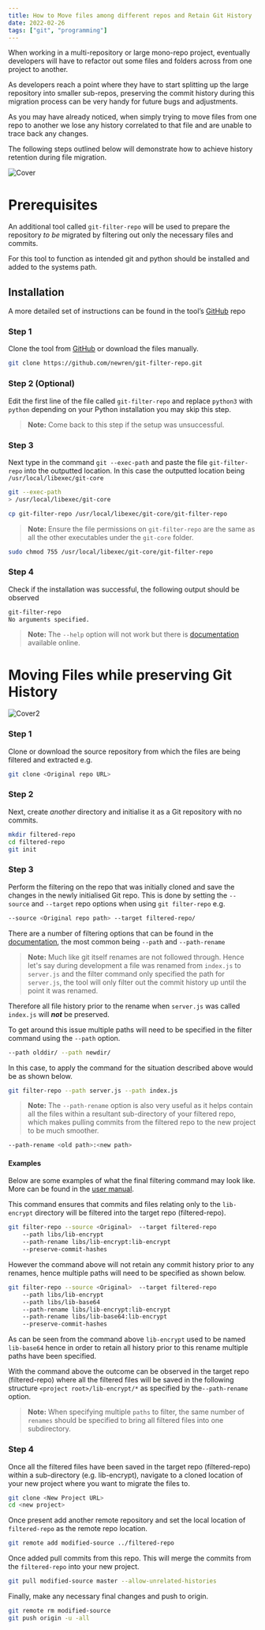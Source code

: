 ```yaml
---
title: How to Move files among different repos and Retain Git History
date: 2022-02-26
tags: ["git", "programming"]
---
```


When working in a multi-repository or large mono-repo project, eventually developers will have to refactor out some files and folders across from one project to another.

As developers reach a point where they have to start splitting up the large repository into smaller sub-repos, preserving the commit history during this migration process can be very handy for future bugs and adjustments. 

As you may have already noticed, when simply trying to move files from one repo to another we lose any history correlated to that file and are unable to trace back any changes.

The following steps outlined below will demonstrate how to achieve history retention during file migration.

![Cover](https://images.unsplash.com/photo-1556075798-4825dfaaf498?ixlib=rb-1.2.1&ixid=MnwxMjA3fDB8MHxwaG90by1wYWdlfHx8fGVufDB8fHx8&auto=format&fit=crop&w=2076&q=80)

# Prerequisites

An additional tool called `git-filter-repo` will be used to prepare the repository *to be* migrated by filtering out only the necessary files and commits.

For this tool to function as intended git and python should be installed and added to the systems path.

## Installation

A more detailed set of instructions can be found in the tool’s [GitHub](https://github.com/newren/git-filter-repo.git) repo

### Step 1

Clone the tool from [GitHub](https://github.com/newren/git-filter-repo.git) or download the files manually.

```bash
git clone https://github.com/newren/git-filter-repo.git
```

### Step 2 (Optional)

Edit the first line of the file called `git-filter-repo` and replace `python3` with `python` depending on your Python installation you may skip this step.

> **Note:** Come back to this step if the setup was unsuccessful.
> 

### Step 3

Next type in the command `git --exec-path` and paste the file `git-filter-repo` into the outputted location. In this case the outputted location being `/usr/local/libexec/git-core`

```bash
git --exec-path
> /usr/local/libexec/git-core
```

```bash
cp git-filter-repo /usr/local/libexec/git-core/git-filter-repo
```

> **Note:** Ensure the file permissions on `git-filter-repo` are the same as all the other executables under the `git-core` folder.
>

```bash
sudo chmod 755 /usr/local/libexec/git-core/git-filter-repo
```

### Step 4

Check if the installation was successful, the following output should be observed

```bash
git-filter-repo
No arguments specified.
```

> **Note:** The `--help` option will not work but there is [documentation](https://htmlpreview.github.io/?https://github.com/newren/git-filter-repo/blob/docs/html/git-filter-repo.html) available online.
> 

# Moving Files while preserving Git History

![Cover2](https://images.unsplash.com/photo-1447069387593-a5de0862481e?ixlib=rb-1.2.1&ixid=MnwxMjA3fDB8MHxwaG90by1wYWdlfHx8fGVufDB8fHx8&auto=format&fit=crop&w=1469&q=80)

### Step 1

Clone or download the source repository from which the files are being filtered and extracted e.g.

```bash
git clone <Original repo URL>
```

### Step 2

Next, create *another* directory and initialise it as a Git repository with no commits. 

```bash
mkdir filtered-repo
cd filtered-repo
git init
```

### Step 3

Perform the filtering on the repo that was initially cloned and save the changes in the newly initialised Git repo. This is done by setting the `--source` and `--target` repo options when using `git filter-repo` e.g.

```bash
--source <Original repo path> --target filtered-repo/
```

There are a number of filtering options that can be found in the [documentation](https://htmlpreview.github.io/?https://github.com/newren/git-filter-repo/blob/docs/html/git-filter-repo.html), the most common being `--path` and `--path-rename`

> **Note:** Much like git itself renames are not followed through. Hence let's say during development a file was renamed from `index.js` to `server.js` and the filter command only specified the path for `server.js`, the tool will only filter out the commit history up until the point it was renamed.
> 

Therefore all file history prior to the rename when `server.js` was called `index.js` will ***not*** be preserved.

To get around this issue multiple paths will need to be specified in the filter command using the `--path` option.

```bash
--path olddir/ --path newdir/
```

In this case, to apply the command for the situation described above would be as shown below.

```bash
git filter-repo --path server.js --path index.js
```

> **Note:** The `--path-rename` option is also very useful as it helps contain all the files within a resultant sub-directory of your filtered repo, which makes pulling commits from the filtered repo to the new project to be much smoother.
> 

```bash
--path-rename <old path>:<new path>
```

#### Examples

Below are some examples of what the final filtering command may look like. More can be found in the [user manual](https://htmlpreview.github.io/?https://github.com/newren/git-filter-repo/blob/docs/html/git-filter-repo.html). 

This command ensures that commits and files relating only to the `lib-encrypt` directory will be filtered into the target repo (filtered-repo).

```bash
git filter-repo --source <Original>  --target filtered-repo
    --path libs/lib-encrypt
    --path-rename libs/lib-encrypt:lib-encrypt
    --preserve-commit-hashes
```

However the command above will not retain any commit history prior to any renames, hence multiple paths will need to be specified as shown below.

```bash
git filter-repo --source <Original>  --target filtered-repo
    --path libs/lib-encrypt 
    --path libs/lib-base64 
    --path-rename libs/lib-encrypt:lib-encrypt
    --path-rename libs/lib-base64:lib-encrypt
    --preserve-commit-hashes
```

As can be seen from the command above `lib-encrypt` used to be named `lib-base64` hence in order to retain all history prior to this rename multiple paths have been specified.

With the command above the outcome can be observed in the target repo (filtered-repo) where all the filtered files will be saved in the following structure `<project root>/lib-encrypt/*` as specified by the`--path-rename` option.

> **Note:** When specifying multiple `paths` to filter, the same number of `renames` should be specified to bring all filtered files into one subdirectory.
> 

### Step 4

Once all the filtered files have been saved in the target repo (filtered-repo) within a sub-directory (e.g. lib-encrypt), navigate to a cloned location of your new project where you want to migrate the files to.

```bash
git clone <New Project URL>
cd <new project>
```

Once present add another remote repository and set the local location of `filtered-repo` as the remote repo location.

```bash
git remote add modified-source ../filtered-repo
```

Once added pull commits from this repo. This will merge the commits from the `filtered-repo` into your new project.

```bash
git pull modified-source master --allow-unrelated-histories
```

Finally, make any necessary final changes and push to origin.

```bash
git remote rm modified-source
git push origin -u -all
```